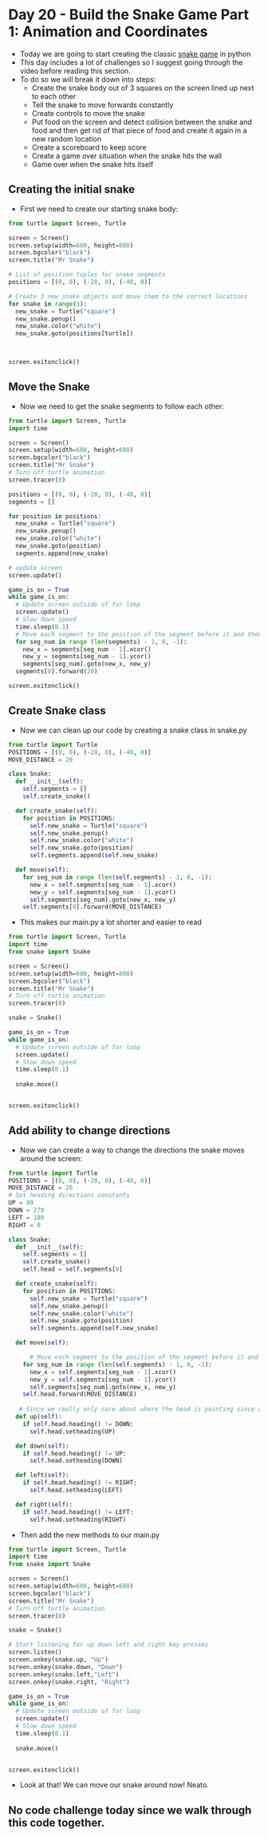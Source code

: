 # Day 20 - Build the Snake Game Part 1: Animation and Coordinates

- Today we are going to start creating the classic [snake game](https://www.playsnake.org) in python
- This day includes a lot of challenges so I suggest going through the video before reading this section.
- To do so we will break it down into steps:
   + Create the snake body out of 3 squares on the screen lined up next to each other
   + Tell the snake to move forwards constantly
   + Create controls to move the snake
   + Put food on the screen and detect collision between the snake and food and then get rid of that piece of food and create it again in a new random location
   + Create a scoreboard to keep score
   + Create a game over situation when the snake hits the wall
   + Game over when the snake hits itself
  
## Creating the initial snake
- First we need to create our starting snake body:
```python
from turtle import Screen, Turtle

screen = Screen()
screen.setup(width=600, height=600)
screen.bgcolor("black")
screen.title("Mr Snake")

# List of position tuples for snake segments
positions = [(0, 0), (-20, 0), (-40, 0)]

# Create 3 new snake objects and move them to the correct locations
for snake in range(3):
  new_snake = Turtle("square")
  new_snake.penup()
  new_snake.color("white")
  new_snake.goto(positions[turtle])



screen.exitonclick()
```
## Move the Snake
- Now we need to get the snake segments to follow each other:
```python
from turtle import Screen, Turtle
import time

screen = Screen()
screen.setup(width=600, height=600)
screen.bgcolor("black")
screen.title("Mr Snake")
# Turn off turtle animation
screen.tracer(0)

positions = [(0, 0), (-20, 0), (-40, 0)]
segments = []

for position in positions:
  new_snake = Turtle("square")
  new_snake.penup()
  new_snake.color("white")
  new_snake.goto(position)
  segments.append(new_snake)

# update screen
screen.update()

game_is_on = True
while game_is_on:
  # Update screen outside of for loop
  screen.update()
  # Slow down speed
  time.sleep(0.1)
  # Move each segment to the position of the segment before it and then move the first segment forwards outside of for loop to get the segments sto follow each other
  for seg_num in range (len(segments) - 1, 0, -1):
    new_x = segments[seg_num - 1].xcor()
    new_y = segments[seg_num - 1].ycor()
    segments[seg_num].goto(new_x, new_y)
  segments[0].forward(20)

screen.exitonclick()
```
## Create Snake class
- Now we can clean up our code by creating a snake class in snake.py
```py
from turtle import Turtle
POSITIONS = [(0, 0), (-20, 0), (-40, 0)]
MOVE_DISTANCE = 20

class Snake:
  def __init__(self):
    self.segments = []
    self.create_snake()

  def create_snake(self):
    for position in POSITIONS:
      self.new_snake = Turtle("square")
      self.new_snake.penup()
      self.new_snake.color("white")
      self.new_snake.goto(position)
      self.segments.append(self.new_snake)

  def move(self):
    for seg_num in range (len(self.segments) - 1, 0, -1):
      new_x = self.segments[seg_num - 1].xcor()
      new_y = self.segments[seg_num - 1].ycor()
      self.segments[seg_num].goto(new_x, new_y)
    self.segments[0].forward(MOVE_DISTANCE)
```
- This makes our main.py a lot shorter and easier to read
```python
from turtle import Screen, Turtle
import time
from snake import Snake

screen = Screen()
screen.setup(width=600, height=600)
screen.bgcolor("black")
screen.title("Mr Snake")
# Turn off turtle animation
screen.tracer(0)

snake = Snake()

game_is_on = True
while game_is_on:
  # Update screen outside of for loop
  screen.update()
  # Slow down speed
  time.sleep(0.1)
  
  snake.move()


screen.exitonclick()
```
## Add ability to change directions
- Now we can create a way to change the directions the snake moves around the screen:
```python
from turtle import Turtle
POSITIONS = [(0, 0), (-20, 0), (-40, 0)]
MOVE_DISTANCE = 20
# Set heading directions constants
UP = 90
DOWN = 270
LEFT = 180
RIGHT = 0

class Snake:
  def __init__(self):
    self.segments = []
    self.create_snake()
    self.head = self.segments[0]

  def create_snake(self):
    for position in POSITIONS:
      self.new_snake = Turtle("square")
      self.new_snake.penup()
      self.new_snake.color("white")
      self.new_snake.goto(position)
      self.segments.append(self.new_snake)

  def move(self):

      # Move each segment to the position of the segment before it and then move the first segment forwards outside of for loop to get the segments sto follow each other
    for seg_num in range (len(self.segments) - 1, 0, -1):
      new_x = self.segments[seg_num - 1].xcor()
      new_y = self.segments[seg_num - 1].ycor()
      self.segments[seg_num].goto(new_x, new_y)
    self.head.forward(MOVE_DISTANCE)
   
   # Since we really only care about where the head is pointing since all the other segments follow it, we can change the heading of the head to the different direction headings 
  def up(self):
    if self.head.heading() != DOWN:
      self.head.setheading(UP)

  def down(self):
    if self.head.heading() != UP:
      self.head.setheading(DOWN)

  def left(self):
    if self.head.heading() != RIGHT:
      self.head.setheading(LEFT)

  def right(self):
    if self.head.heading() != LEFT:
      self.head.setheading(RIGHT)
```
- Then add the new methods to our main.py

```python
from turtle import Screen, Turtle
import time
from snake import Snake

screen = Screen()
screen.setup(width=600, height=600)
screen.bgcolor("black")
screen.title("Mr Snake")
# Turn off turtle animation
screen.tracer(0)

snake = Snake()

# Start listening for up down left and right key presses
screen.listen()
screen.onkey(snake.up, "Up")
screen.onkey(snake.down, "Down")
screen.onkey(snake.left,"Left")
screen.onkey(snake.right, "Right")

game_is_on = True
while game_is_on:
  # Update screen outside of for loop
  screen.update()
  # Slow down speed
  time.sleep(0.1)
  
  snake.move()


screen.exitonclick()
```
- Look at that! We can move our snake around now! Neato.

## No code challenge today since we walk through this code together.
